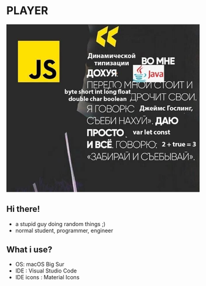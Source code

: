 # **PLAYER**
![img](pic.jpg)
## Hi there!
- a stupid guy doing random things ;)
- normal student, programmer, engineer
## What i use?
- OS: macOS Big Sur
- IDE : Visual Studio Code
- IDE icons : Material Icons
